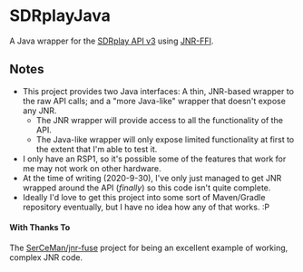 # SDRplayJava
 
A Java wrapper for the [SDRplay API v3](https://www.sdrplay.com/) using [JNR-FFI](https://github.com/jnr/jnr-ffi/).

## Notes
* This project provides two Java interfaces: A thin, JNR-based wrapper to the raw API calls; and a "more Java-like" wrapper that doesn't expose any JNR.
  * The JNR wrapper will provide access to all the functionality of the API.
  * The Java-like wrapper will only expose limited functionality at first to the extent that I'm able to test it.
* I only have an RSP1, so it's possible some of the features that work for me may not work on other hardware.
* At the time of writing (2020-9-30), I've only just managed to get JNR wrapped around the API (*finally*) so this code isn't quite complete.
* Ideally I'd love to get this project into some sort of Maven/Gradle repository eventually, but I have no idea how any of that works. :P

#### With Thanks To
The [SerCeMan/jnr-fuse](https://github.com/SerCeMan/jnr-fuse) project for being an excellent example of working, complex JNR code.
